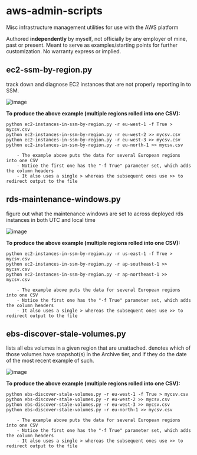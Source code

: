 # aws-admin-scripts

Misc infrastructure management utilities for use with the AWS platform

Authored **independently** by myself, not officially by any employer of mine, past or present.  Meant to serve as examples/starting points for further customization.  No warranty express or implied.  

ec2-ssm-by-region.py
--------------------
track down and diagnose EC2 instances that are not properly reporting in to SSM.
		
![image](https://user-images.githubusercontent.com/112027478/186730232-7a337b49-529c-4d80-af6e-1cdc6463babd.png)

**To produce the above example (multiple regions rolled into one CSV):**

    python ec2-instances-in-ssm-by-region.py -r eu-west-1 -f True > mycsv.csv
    python ec2-instances-in-ssm-by-region.py -r eu-west-2 >> mycsv.csv
    python ec2-instances-in-ssm-by-region.py -r eu-west-3 >> mycsv.csv
    python ec2-instances-in-ssm-by-region.py -r eu-north-1 >> mycsv.csv

        - The example above puts the data for several European regions into one CSV
        - Notice the first one has the "-f True" parameter set, which adds the column headers
        - It also uses a single > whereas the subsequent ones use >> to redirect output to the file

rds-maintenance-windows.py
--------------------
figure out what the maintenance windows are set to across deployed rds instances in both UTC and local time

![image](https://user-images.githubusercontent.com/112027478/188876917-8c506f5a-a271-4dd0-928e-fe5c96e2d758.png)

**To produce the above example (multiple regions rolled into one CSV):**

    python ec2-instances-in-ssm-by-region.py -r us-east-1 -f True > mycsv.csv
    python ec2-instances-in-ssm-by-region.py -r ap-southeast-1 >> mycsv.csv
    python ec2-instances-in-ssm-by-region.py -r ap-northeast-1 >> mycsv.csv

        - The example above puts the data for several European regions into one CSV
        - Notice the first one has the "-f True" parameter set, which adds the column headers
        - It also uses a single > whereas the subsequent ones use >> to redirect output to the file

ebs-discover-stale-volumes.py
--------------------
lists all ebs volumes in a given region that are unattached.  denotes which of those volumes have snapshot(s) in the Archive tier, and if they do the date of the most recent example of such.

![image](https://user-images.githubusercontent.com/112027478/188876917-8c506f5a-a271-4dd0-928e-fe5c96e2d758.png)

**To produce the above example (multiple regions rolled into one CSV):**

    python ebs-discover-stale-volumes.py -r eu-west-1 -f True > mycsv.csv
    python ebs-discover-stale-volumes.py -r eu-west-2 >> mycsv.csv
    python ebs-discover-stale-volumes.py -r eu-west-3 >> mycsv.csv
    python ebs-discover-stale-volumes.py -r eu-north-1 >> mycsv.csv

        - The example above puts the data for several European regions into one CSV
        - Notice the first one has the "-f True" parameter set, which adds the column headers
        - It also uses a single > whereas the subsequent ones use >> to redirect output to the file